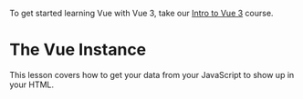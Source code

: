 To get started learning Vue with Vue 3, take our [Intro to Vue 3](/courses/intro-to-vue-3/intro-to-vue3) course.

# The Vue Instance

This lesson covers how to get your data from your JavaScript to show up in your HTML.